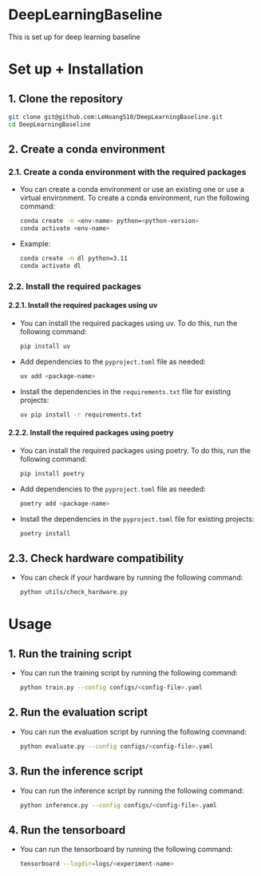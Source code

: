 # DeepLearningBaseline
This is set up for deep learning baseline


# Set up + Installation
## 1. Clone the repository

```bash
git clone git@github.com:LeHoang510/DeepLearningBaseline.git
cd DeepLearningBaseline
```
## 2. Create a conda environment

### 2.1. Create a conda environment with the required packages
- You can create a conda environment or use an existing one or use a virtual environment. To create a conda environment, run the following command:
    
    ```bash
    conda create -n <env-name> python=<python-version>
    conda activate <env-name>
    ```
- Example:

    ```bash
    conda create -n dl python=3.11
    conda activate dl
    ```

### 2.2. Install the required packages

#### 2.2.1. Install the required packages using uv

- You can install the required packages using uv. To do this, run the following command:

    ```bash
    pip install uv
    ```

- Add dependencies to the `pyproject.toml` file as needed:

    ```bash
    uv add <package-name>
    ```
- Install the dependencies in the `requirements.txt` file for existing projects:

    ```bash
    uv pip install -r requirements.txt
    ```

#### 2.2.2. Install the required packages using poetry
- You can install the required packages using poetry. To do this, run the following command:

    ```bash
    pip install poetry
    ```
- Add dependencies to the `pyproject.toml` file as needed:

    ```bash 
    poetry add <package-name>
    ```

- Install the dependencies in the `pyproject.toml` file for existing projects:

    ```bash
    poetry install
    ```

## 2.3. Check hardware compatibility
- You can check if your hardware by running the following command:

    ```bash
    python utils/check_hardware.py
    ```

# Usage
## 1. Run the training script
- You can run the training script by running the following command:

    ```bash
    python train.py --config configs/<config-file>.yaml
    ```

## 2. Run the evaluation script
- You can run the evaluation script by running the following command:

    ```bash
    python evaluate.py --config configs/<config-file>.yaml
    ```

## 3. Run the inference script
- You can run the inference script by running the following command:

    ```bash
    python inference.py --config configs/<config-file>.yaml
    ```

## 4. Run the tensorboard
- You can run the tensorboard by running the following command:

    ```bash
    tensorboard --logdir=logs/<experiment-name>
    ```